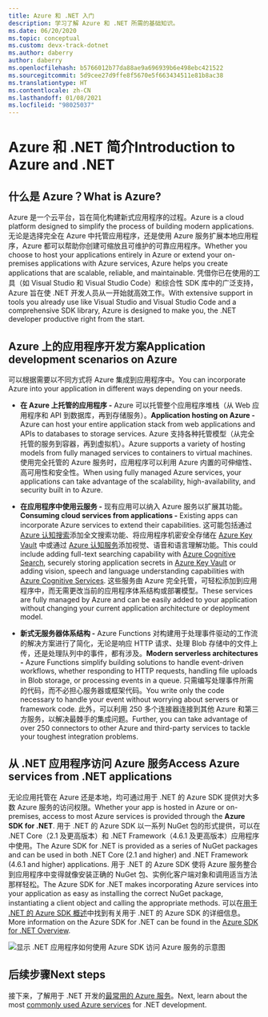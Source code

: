 ```yaml
---
title: Azure 和 .NET 入门
description: 学习了解 Azure 和 .NET 所需的基础知识。
ms.date: 06/20/2020
ms.topic: conceptual
ms.custom: devx-track-dotnet
ms.author: daberry
author: daberry
ms.openlocfilehash: b5766012b77da88ae9a696939b6e498ebc421522
ms.sourcegitcommit: 5d9cee27d9ffe8f5670e5f663434511e81b8ac38
ms.translationtype: HT
ms.contentlocale: zh-CN
ms.lasthandoff: 01/08/2021
ms.locfileid: "98025037"
---
```

# <a name="introduction-to-azure-and-net"></a><span data-ttu-id="c0f63-103">Azure 和 .NET 简介</span><span class="sxs-lookup"><span data-stu-id="c0f63-103">Introduction to Azure and .NET</span></span>

## <a name="what-is-azure"></a><span data-ttu-id="c0f63-104">什么是 Azure？</span><span class="sxs-lookup"><span data-stu-id="c0f63-104">What is Azure?</span></span>

<span data-ttu-id="c0f63-105">Azure 是一个云平台，旨在简化构建新式应用程序的过程。</span><span class="sxs-lookup"><span data-stu-id="c0f63-105">Azure is a cloud platform designed to simplify the process of building modern applications.</span></span>  <span data-ttu-id="c0f63-106">无论是选择完全在 Azure 中托管应用程序，还是使用 Azure 服务扩展本地应用程序，Azure 都可以帮助你创建可缩放且可维护的可靠应用程序。</span><span class="sxs-lookup"><span data-stu-id="c0f63-106">Whether you choose to host your applications entirely in Azure or extend your on-premises applications with Azure services, Azure helps you create applications that are scalable, reliable, and maintainable.</span></span>  <span data-ttu-id="c0f63-107">凭借你已在使用的工具（如 Visual Studio 和 Visual Studio Code）和综合性 SDK 库中的广泛支持，Azure 旨在使 .NET 开发人员从一开始就高效工作。</span><span class="sxs-lookup"><span data-stu-id="c0f63-107">With extensive support in tools you already use like Visual Studio and Visual Studio Code and a comprehensive SDK library, Azure is designed to make you, the .NET developer productive right from the start.</span></span>

## <a name="application-development-scenarios-on-azure"></a><span data-ttu-id="c0f63-108">Azure 上的应用程序开发方案</span><span class="sxs-lookup"><span data-stu-id="c0f63-108">Application development scenarios on Azure</span></span>

<span data-ttu-id="c0f63-109">可以根据需要以不同方式将 Azure 集成到应用程序中。</span><span class="sxs-lookup"><span data-stu-id="c0f63-109">You can incorporate Azure into your application in different ways depending on your needs.</span></span>

- <span data-ttu-id="c0f63-110">**在 Azure 上托管的应用程序 -** Azure 可以托管整个应用程序堆栈（从 Web 应用程序和 API 到数据库，再到存储服务）。</span><span class="sxs-lookup"><span data-stu-id="c0f63-110">**Application hosting on Azure -** Azure can host your entire application stack from web applications and APIs to databases to storage services.</span></span> <span data-ttu-id="c0f63-111">Azure 支持各种托管模型（从完全托管的服务到容器，再到虚拟机）。</span><span class="sxs-lookup"><span data-stu-id="c0f63-111">Azure supports a variety of hosting models from fully managed services to containers to virtual machines.</span></span> <span data-ttu-id="c0f63-112">使用完全托管的 Azure 服务时，应用程序可以利用 Azure 内置的可伸缩性、高可用性和安全性。</span><span class="sxs-lookup"><span data-stu-id="c0f63-112">When using fully managed Azure services, your applications can take advantage of the scalability, high-availability, and security built in to Azure.</span></span>

- <span data-ttu-id="c0f63-113">**在应用程序中使用云服务 -** 现有应用可以纳入 Azure 服务以扩展其功能。</span><span class="sxs-lookup"><span data-stu-id="c0f63-113">**Consuming cloud services from applications -** Existing apps can incorporate Azure services to extend their capabilities.</span></span>  <span data-ttu-id="c0f63-114">这可能包括通过 [Azure 认知搜索](/azure/search/search-what-is-azure-search)添加全文搜索功能、将应用程序机密安全存储在 [Azure Key Vault](/azure/key-vault/) 中或通过 [Azure 认知服务](/azure/cognitive-services/)添加视觉、语音和语言理解功能。</span><span class="sxs-lookup"><span data-stu-id="c0f63-114">This could include adding full-text searching capability with [Azure Cognitive Search](/azure/search/search-what-is-azure-search), securely storing application secrets in [Azure Key Vault](/azure/key-vault/) or adding vision, speech and language understanding capabilities with [Azure Cognitive Services](/azure/cognitive-services/).</span></span>  <span data-ttu-id="c0f63-115">这些服务由 Azure 完全托管，可轻松添加到应用程序中，而无需更改当前的应用程序体系结构或部署模型。</span><span class="sxs-lookup"><span data-stu-id="c0f63-115">These services are fully managed by Azure and can be easily added to your application without changing your current application architecture or deployment model.</span></span>

- <span data-ttu-id="c0f63-116">**新式无服务器体系结构 -** Azure Functions 对构建用于处理事件驱动的工作流的解决方案进行了简化，无论是响应 HTTP 请求、处理 Blob 存储中的文件上传，还是处理队列中的事件，都有涉及。</span><span class="sxs-lookup"><span data-stu-id="c0f63-116">**Modern serverless architectures -** Azure Functions simplify building solutions to handle event-driven workflows, whether responding to HTTP requests, handling file uploads in Blob storage, or processing events in a queue.</span></span>  <span data-ttu-id="c0f63-117">只需编写处理事件所需的代码，而不必担心服务器或框架代码。</span><span class="sxs-lookup"><span data-stu-id="c0f63-117">You write only the code necessary to handle your event without worrying about servers or framework code.</span></span>  <span data-ttu-id="c0f63-118">此外，可以利用 250 多个连接器连接到其他 Azure 和第三方服务，以解决最棘手的集成问题。</span><span class="sxs-lookup"><span data-stu-id="c0f63-118">Further, you can take advantage of over 250 connectors to other Azure and third-party services to tackle your toughest integration problems.</span></span>

## <a name="access-azure-services-from-net-applications"></a><span data-ttu-id="c0f63-119">从 .NET 应用程序访问 Azure 服务</span><span class="sxs-lookup"><span data-stu-id="c0f63-119">Access Azure services from .NET applications</span></span>

<span data-ttu-id="c0f63-120">无论应用托管在 Azure 还是本地，均可通过用于 .NET 的 Azure SDK 提供对大多数 Azure 服务的访问权限。</span><span class="sxs-lookup"><span data-stu-id="c0f63-120">Whether your app is hosted in Azure or on-premises, access to most Azure services is provided through the **Azure SDK for .NET**.</span></span>  <span data-ttu-id="c0f63-121">用于 .NET 的 Azure SDK 以一系列 NuGet 包的形式提供，可以在 .NET Core（2.1 及更高版本）和 .NET Framework（4.6.1 及更高版本）应用程序中使用。</span><span class="sxs-lookup"><span data-stu-id="c0f63-121">The Azure SDK for .NET is provided as a series of NuGet packages and can be used in both .NET Core (2.1 and higher) and .NET Framework (4.6.1 and higher) applications.</span></span> <span data-ttu-id="c0f63-122">用于 .NET 的 Azure SDK 使将 Azure 服务整合到应用程序中变得就像安装正确的 NuGet 包、实例化客户端对象和调用适当方法那样轻松。</span><span class="sxs-lookup"><span data-stu-id="c0f63-122">The Azure SDK for .NET makes incorporating Azure services into your application as easy as installing the correct NuGet package, instantiating a client object and calling the appropriate methods.</span></span> <span data-ttu-id="c0f63-123">可以在[用于 .NET 的 Azure SDK 概述](./sdk/azure-sdk-for-dotnet.md)中找到有关用于 .NET 的 Azure SDK 的详细信息。</span><span class="sxs-lookup"><span data-stu-id="c0f63-123">More information on the Azure SDK for .NET can be found in the [Azure SDK for .NET Overview](./sdk/azure-sdk-for-dotnet.md).</span></span>

![显示 .NET 应用程序如何使用 Azure SDK 访问 Azure 服务的示意图](./media/azure-sdk-for-dotnet-overview.png)

## <a name="next-steps"></a><span data-ttu-id="c0f63-125">后续步骤</span><span class="sxs-lookup"><span data-stu-id="c0f63-125">Next steps</span></span>

<span data-ttu-id="c0f63-126">接下来，了解用于 .NET 开发的[最常用的 Azure 服务](./key-azure-services.md)。</span><span class="sxs-lookup"><span data-stu-id="c0f63-126">Next, learn about the most [commonly used Azure services](./key-azure-services.md) for .NET development.</span></span>
